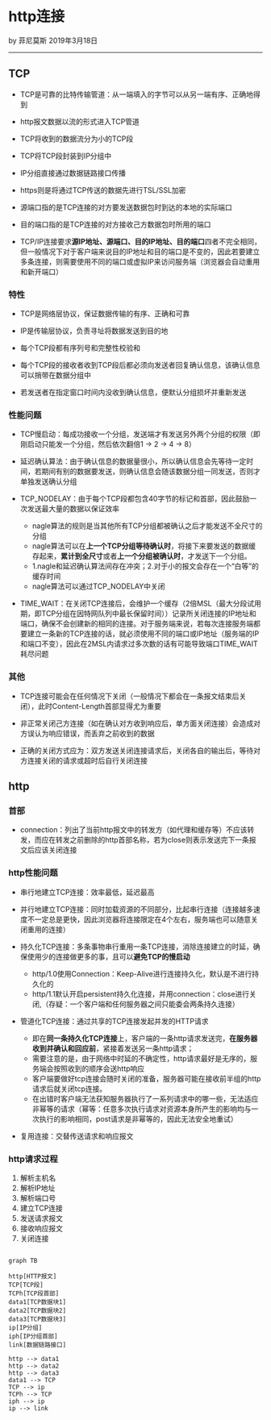 

# http连接

by 菲尼莫斯 2019年3月18日

---

## TCP

* TCP是可靠的比特传输管道：从一端填入的字节可以从另一端有序、正确地得到

* http报文数据以流的形式进入TCP管道

* TCP将收到的数据流分为小的TCP段

* TCP将TCP段封装到IP分组中

* IP分组直接通过数据链路接口传播

* https则是将通过TCP传送的数据先进行TSL/SSL加密

* 源端口指的是TCP连接的对方要发送数据包时到达的本地的实际端口

* 目的端口指的是TCP连接的对方接收己方数据包时所用的端口

* TCP/IP连接要求**源IP地址、源端口、目的IP地址、目的端口**四者不完全相同，但一般情况下对于客户端来说目的IP地址和目的端口是不变的，因此若要建立多条连接，则需要使用不同的端口或虚拟IP来访问服务端（浏览器会自动重用和新开端口）

### 特性

* TCP是网络层协议，保证数据传输的有序、正确和可靠

* IP是传输层协议，负责寻址将数据发送到目的地

* 每个TCP段都有序列号和完整性校验和

* 每个TCP段的接收者收到TCP段后都必须向发送者回复确认信息，该确认信息可以捎带在数据分组中

* 若发送者在指定窗口时间内没收到确认信息，便默认分组损坏并重新发送

### 性能问题

* TCP慢启动：每成功接收一个分组，发送端才有发送另外两个分组的权限（即刚启动只能发一个分组，然后依次翻倍1 -> 2 -> 4 -> 8）

* 延迟确认算法：由于确认信息的数据量很小，所以确认信息会先等待一定时间，若期间有别的数据要发送，则确认信息会随该数据分组一同发送，否则才单独发送确认分组

* TCP_NODELAY：由于每个TCP段都包含40字节的标记和首部，因此鼓励一次发送最大量的数据以保证效率
    * nagle算法的规则是当其他所有TCP分组都被确认之后才能发送不全尺寸的分组
    * nagle算法可以在**上一个TCP分组等待确认时**，将接下来要发送的数据缓存起来，**累计到全尺寸**或者**上一个分组被确认时**，才发送下一个分组。
    * 1.nagle和延迟确认算法间存在冲突；2.对于小的报文会存在一个“白等”的缓存时间
    * nagle算法可以通过TCP_NODELAY中关闭

* TIME_WAIT：在关闭TCP连接后，会维护一个缓存（2倍MSL（最大分段试用期，即TCP分组在因特网队列中最长保留时间））记录所关闭连接的IP地址和端口，确保不会创建新的相同的连接。对于服务端来说，若每次连接服务端都要建立一条新的TCP连接的话，就必须使用不同的端口或IP地址（服务端的IP和端口不变），因此在2MSL内请求过多次数的话有可能导致端口TIME_WAIT耗尽问题

### 其他

* TCP连接可能会在任何情况下关闭（一般情况下都会在一条报文结束后关闭），此时Content-Length首部显得尤为重要

* 非正常关闭己方连接（如在确认对方收到响应后，单方面关闭连接）会造成对方误认为响应错误，而丢弃之前收到的数据

* 正确的关闭方式应为：双方发送关闭连接请求后，关闭各自的输出后，等待对方连接关闭的请求或超时后自行关闭连接

## http

### 首部

* connection：列出了当前http报文中的转发方（如代理和缓存等）不应该转发，而应在转发之前删除的http首部名称，若为close则表示发送完下一条报文后应该关闭连接

### http性能问题

* 串行地建立TCP连接：效率最低，延迟最高

* 并行地建立TCP连接：同时加载资源的不同部分，比起串行连接（连接越多速度不一定总是更快，因此浏览器将连接限定在4个左右，服务端也可以随意关闭重用的连接）

* 持久化TCP连接：多条事物串行重用一条TCP连接，消除连接建立的时延，确保使用少的连接做更多的事，且可以**避免TCP的慢启动**
    * http/1.0使用Connection：Keep-Alive进行连接持久化，默认是不进行持久化的
    * http/1.1默认开启persistent持久化连接，并用connection：close进行关闭,（存疑：一个客户端和任何服务器之间只能委会两条持久连接）

* 管道化TCP连接：通过共享的TCP连接发起并发的HTTP请求
    * 即在**同一条持久化TCP连接**上，客户端的一条http请求发送完，**在服务器收到并确认和回应前**，紧接着发送另一条http请求；
    * 需要注意的是，由于网络中时延的不确定性，http请求最好是无序的，服务端会按照收到的顺序会送http响应
    * 客户端要做好tcp连接会随时关闭的准备，服务器可能在接收前半组的http请求后就关闭tcp连接。
    * 在出错时客户端无法获知服务器执行了一系列请求中的哪一些，无法适应非幂等的请求（幂等：任意多次执行请求对资源本身所产生的影响均与一次执行的影响相同，post请求是非幂等的，因此无法安全地重试）

* 复用连接：交替传送请求和响应报文

### http请求过程

1. 解析主机名
2. 解析IP地址
3. 解析端口号
4. 建立TCP连接
5. 发送请求报文
6. 接收响应报文
7. 关闭连接

```mermaid

graph TB

http[HTTP报文]
TCP[TCP段]
TCPh[TCP段首部]
data1[TCP数据块1]
data2[TCP数据块2]
data3[TCP数据块3]
ip[IP分组]
iph[IP分组首部]
link[数据链路接口]

http --> data1
http --> data2
http --> data3
data1 --> TCP
TCP --> ip
TCPh --> TCP
iph --> ip
ip --> link

```


